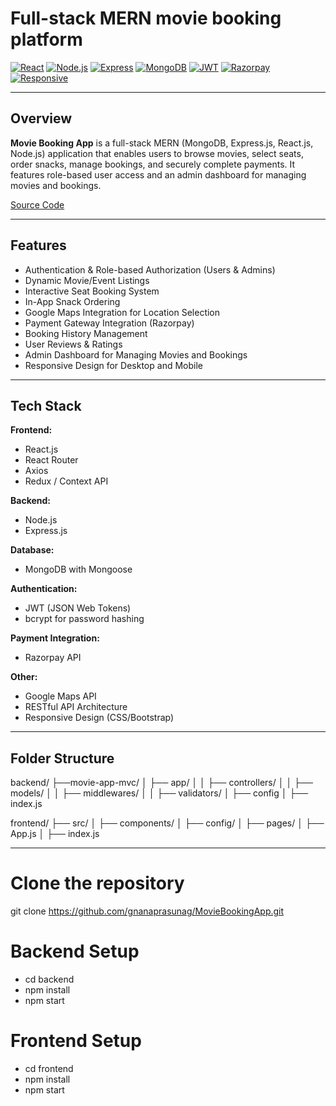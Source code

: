 #  Full-stack MERN movie booking platform

[![React](https://img.shields.io/badge/Frontend-React.js-blue)](#)
[![Node.js](https://img.shields.io/badge/Backend-Node.js-green)](#)
[![Express](https://img.shields.io/badge/Server-Express.js-lightgrey)](#)
[![MongoDB](https://img.shields.io/badge/Database-MongoDB-brightgreen)](#)
[![JWT](https://img.shields.io/badge/Auth-JWT-orange)](#)
[![Razorpay](https://img.shields.io/badge/Payment-Razorpay-important)](#)
[![Responsive](https://img.shields.io/badge/Responsive-Yes-blueviolet)](#)

---

##  Overview

**Movie Booking App** is a full-stack MERN (MongoDB, Express.js, React.js, Node.js) application that enables users to browse movies, select seats, order snacks, manage bookings, and securely complete payments. It features role-based user access and an admin dashboard for managing movies and bookings.
 
[Source Code](https://github.com/gnanaprasunag/MovieBookingApp)

---

##  Features

- Authentication & Role-based Authorization (Users & Admins)
- Dynamic Movie/Event Listings
- Interactive Seat Booking System
- In-App Snack Ordering
- Google Maps Integration for Location Selection
- Payment Gateway Integration (Razorpay)
- Booking History Management
- User Reviews & Ratings
- Admin Dashboard for Managing Movies and Bookings
- Responsive Design for Desktop and Mobile

---

##  Tech Stack

**Frontend:**  
- React.js  
- React Router  
- Axios  
- Redux / Context API

**Backend:**  
- Node.js  
- Express.js

**Database:**  
- MongoDB with Mongoose

**Authentication:**  
- JWT (JSON Web Tokens)  
- bcrypt for password hashing

**Payment Integration:**  
- Razorpay API

**Other:**  
- Google Maps API  
- RESTful API Architecture  
- Responsive Design (CSS/Bootstrap)

---

##  Folder Structure

backend/
├──movie-app-mvc/
│   ├── app/
│   │   ├── controllers/
│   │   ├── models/
│   │   ├── middlewares/
│   │   ├── validators/
│   ├── config
│   ├── index.js

frontend/
├── src/
│   ├── components/
│   ├── config/
│   ├── pages/
│   ├── App.js
│   ├── index.js


---


# Clone the repository
git clone https://github.com/gnanaprasunag/MovieBookingApp.git

# Backend Setup
- cd backend
- npm install
- npm start

# Frontend Setup
- cd frontend
- npm install
- npm start
